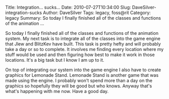 Title: Integration... sucks...
Date: 2010-07-27T10:34:00
Slug: DaveSilver-integration-sucks
Author: DaveSilver
Tags: legacy, foss@rit
Category: legacy
Summary: So today I finally finished all of the classes and functions of the animation ... 

So today I finally finished all of the classes and functions of the animation
system. My next task is to integrate all of the classes into the game engine
that Jlew and BlitzKev have built. This task is pretty hefty and will probably
take a day or so to complete. It involves me finding every location where my
stuff would be used and then figuring how best to make it work in those
locations. It's a big task but I know I am up to it.

On top of integrating our system into the game engine I also have to create
graphics for Lemonade Stand. Lemonade Stand is another game that was made
using the engine. I probably won't spend more than a day on the graphics so
hopefully they will be good but who knows. Anyway that's what's happening with
me now. Have a good day.


